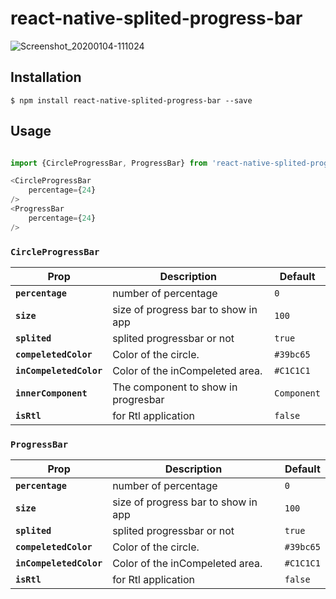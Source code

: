 # react-native-splited-progress-bar

![Screenshot_20200104-111024](https://user-images.githubusercontent.com/36489841/71762392-e30dae80-2ee3-11ea-8e45-0a3c09924980.png)

## Installation

`$ npm install react-native-splited-progress-bar --save`

## Usage

```js

import {CircleProgressBar, ProgressBar} from 'react-native-splited-progress-bar';

<CircleProgressBar
    percentage={24}
/>
<ProgressBar
    percentage={24}
/>
```

### `CircleProgressBar`

| Prop                   | Description                                                     | Default                |
| ---------------------- | --------------------------------------------------------------- | ---------------------- |
| **`percentage`**       | number of percentage                                            | `0`                    |
| **`size`**             | size of progress bar to show in app                             | `100`                  |
| **`splited`**          | splited progressbar or not                                      | `true`                 |
| **`compeletedColor`**  | Color of the circle.                                            | `#39bc65`              |
| **`inCompeletedColor`**| Color of the inCompeleted area.                                 | `#C1C1C1`              |
| **`innerComponent`**   | The component to show in progresbar                             | `Component`            |
| **`isRtl`**            | for Rtl application                                             | `false`                |


### `ProgressBar`

| Prop                   | Description                                                     | Default                |
| ---------------------- | --------------------------------------------------------------- | ---------------------- |
| **`percentage`**       | number of percentage                                            | `0`                    |
| **`size`**             | size of progress bar to show in app                             | `100`                  |
| **`splited`**          | splited progressbar or not                                      | `true`                 |
| **`compeletedColor`**  | Color of the circle.                                            | `#39bc65`              |
| **`inCompeletedColor`**| Color of the inCompeleted area.                                 | `#C1C1C1`              |
| **`isRtl`**            | for Rtl application                                             | `false`                |
